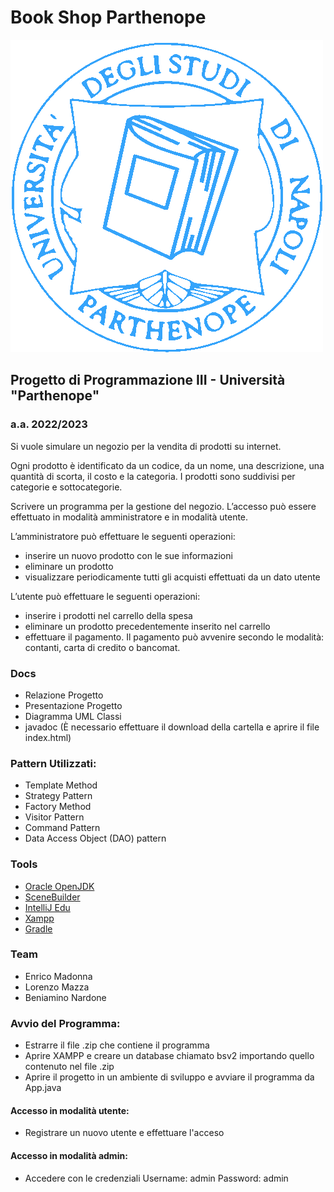 # Book Shop Parthenope

![projectLogo](app/src/main/java/bookshopparthenope/gui/images/logoapp.png)

## Progetto di Programmazione III - Università "Parthenope" 

### a.a. 2022/2023

Si vuole simulare un negozio per la vendita di prodotti su internet. 

Ogni prodotto è identificato da un codice, da un nome, una descrizione, una quantità di scorta,
il costo e la categoria. I prodotti sono suddivisi per categorie e sottocategorie.


Scrivere un programma per la gestione del negozio. L’accesso può essere effettuato in modalità amministratore e in modalità utente.


L’amministratore può effettuare le seguenti operazioni:


- inserire un nuovo prodotto con le sue informazioni 
- eliminare un prodotto 
- visualizzare periodicamente tutti gli acquisti effettuati da un dato utente


L’utente può effettuare le seguenti operazioni:
- inserire i prodotti nel carrello della spesa 
- eliminare un prodotto precedentemente inserito nel carrello 
- effettuare il pagamento. Il pagamento può avvenire secondo le modalità: contanti, carta di credito o bancomat.



### Docs
- Relazione Progetto
- Presentazione Progetto
- Diagramma UML Classi
- javadoc (È necessario effettuare il download della cartella e aprire il file index.html)

### Pattern Utilizzati:
- Template Method
- Strategy Pattern
- Factory Method
- Visitor Pattern
- Command Pattern
- Data Access Object (DAO) pattern

### Tools
- [Oracle OpenJDK](https://openjdk.java.net/projects/jdk)
- [SceneBuilder](https://gluonhq.com/products/scene-builder/)
- [IntelliJ Edu](https://www.jetbrains.com/idea/)
- [Xampp](https://www.apachefriends.org)
- [Gradle](https://gradle.org)

### Team
- Enrico Madonna
- Lorenzo Mazza
- Beniamino Nardone

### Avvio del Programma:
- Estrarre il file .zip che contiene il programma
- Aprire XAMPP e creare un database chiamato bsv2 importando quello contenuto nel file .zip
- Aprire il progetto in un ambiente di sviluppo e avviare il programma da App.java 
#### Accesso in modalità utente: 
- Registrare un nuovo utente e effettuare l'acceso
#### Accesso in modalità admin: 
- Accedere con le credenziali Username: admin Password: admin


